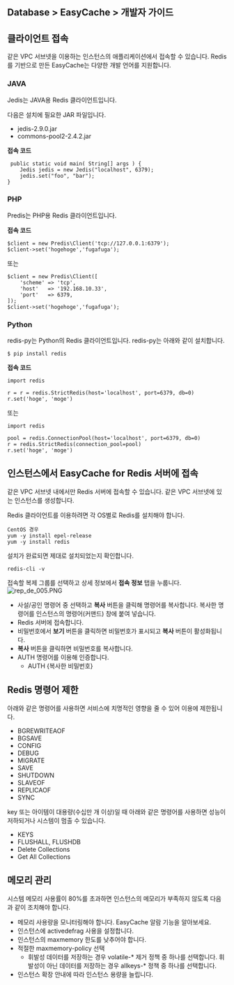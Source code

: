 ## Database > EasyCache > 개발자 가이드

## 클라이언트 접속

같은 VPC 서브넷을 이용하는 인스턴스의 애플리케이션에서 접속할 수 있습니다.
Redis를 기반으로 만든 EasyCache는 다양한 개발 언어를 지원합니다.

### JAVA

Jedis는 JAVA용 Redis 클라이언트입니다.

다음은 설치에 필요한 JAR 파일입니다.
* jedis-2.9.0.jar
* commons-pool2-2.4.2.jar

**접속 코드**

```
 public static void main( String[] args ) {
    Jedis jedis = new Jedis("localhost", 6379);
    jedis.set("foo", "bar");
}
```

### PHP

Predis는 PHP용 Redis 클라이언트입니다.

**접속 코드**

```
$client = new Predis\Client('tcp://127.0.0.1:6379');
$client->set('hogehoge','fugafuga');
```
또는
```
$client = new Predis\Client([
    'scheme' => 'tcp',
    'host'   => '192.168.10.33',
    'port'   => 6379,
]);
$client->set('hogehoge','fugafuga');
```

### Python

redis-py는 Python의 Redis 클라이언트입니다.
redis-py는 아래와 같이 설치합니다.

```
$ pip install redis
```

**접속 코드**

```
import redis

r = r = redis.StrictRedis(host='localhost', port=6379, db=0)
r.set('hoge', 'moge')
```
또는
```
import redis

pool = redis.ConnectionPool(host='localhost', port=6379, db=0)
r = redis.StrictRedis(connection_pool=pool)
r.set('hoge', 'moge')
```

## 인스턴스에서 EasyCache for Redis 서버에 접속

같은 VPC 서브넷 내에서만 Redis 서버에 접속할 수 있습니다. 
같은 VPC 서브넷에 있는 인스턴스를 생성합니다.

Redis 클라이언트를 이용하려면 각 OS별로 Redis를 설치해야 합니다.

```
CentOS 경우
yum -y install epel-release   
yum -y install redis
```
설치가 완료되면 제대로 설치되었는지 확인합니다.
```
redis-cli -v
```

접속할 복제 그룹를 선택하고 상세 정보에서 **접속 정보** 탭을 누룹니다. 
 ![rep_de_005.PNG](https://static.toastoven.net/prod_easycache/19.12.06/rep_connection_info_001.PNG)

* 사설/공인 명령어 중 선택하고 **복사** 버튼을 클릭해 명령어를 복사합니다. 복사한 명령어를 인스턴스의 명령어(커맨드) 창에 붙여 넣습니다.
* Redis 서버에 접속합니다. 
* 비밀번호에서 **보기** 버튼을 클릭하면 비밀번호가 표시되고 **복사** 버튼이 활성화됩니다.
* **복사** 버튼을 클릭하면 비밀번호를 복사합니다.
* AUTH 명령어를 이용해 인증합니다.
    * AUTH {복사한 비밀번호}
    
## Redis 명령어 제한

아래와 같은 명령어를 사용하면 서비스에 치명적인 영향을 줄 수 있어 이용에 제한됩니다.

* BGREWRITEAOF
* BGSAVE
* CONFIG
* DEBUG
* MIGRATE
* SAVE
* SHUTDOWN
* SLAVEOF
* REPLICAOF
* SYNC

key 또는 아이템이 대용량(수십만 개 이상)일 때 아래와 같은 명령어를 사용하면 성능이 저하되거나 시스템이 멈출 수 있습니다.

* KEYS
* FLUSHALL, FLUSHDB
* Delete Collections
* Get All Collections

## 메모리 관리

시스템 메모리 사용률이 80%를 초과하면 인스턴스의 메모리가 부족하지 않도록 다음과 같이 조치해야 합니다.

* 메모리 사용량을 모니터링해야 합니다. EasyCache 알람 기능을 알아보세요.
* 인스턴스에 activedefrag 사용을 설정합니다.
* 인스턴스의 maxmemory 한도를 낮추어야 합니다.
* 적절한 maxmemory-policy 선택
   * 휘발성 데이터를 저장하는 경우 volatile-* 제거 정책 중 하나를 선택합니다. 휘발성이 아닌 데이터를 저장하는 경우 allkeys-* 정책 중 하나를 선택합니다.
* 인스턴스 확장 안내에 따라 인스턴스 용량을 늘립니다.
